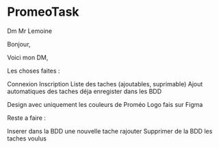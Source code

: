 # PromeoTask
Dm Mr Lemoine 


Bonjour,

Voici mon DM,

Les choses faites :

Connexion
Inscription
Liste des taches (ajoutables, suprimable)
Ajout automatiques des taches déja enregister dans les BDD 

Design avec uniquement les couleurs de Proméo 
Logo fais sur Figma 


Reste a faire :

Inserer dans la BDD une nouvelle tache rajouter 
Supprimer de la BDD les taches voulus